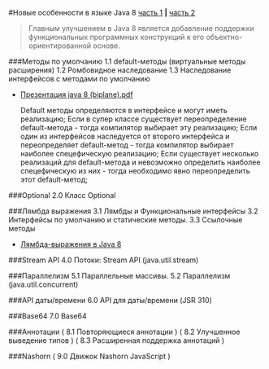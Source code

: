 
#Новые особенности в языке Java 8
[часть 1](http://info.javarush.ru/translation/2014/10/09/Особенности-Java-8-максимальное-руководство-часть-1-.html) **|** [часть 2](http://info.javarush.ru/translation/2014/10/09/Особенности-Java-8-максимальное-руководство-часть-2-.html)
> Главным улучшением в Java 8 является добавление поддержки функциональных программных конструкций к его объектно-ориентированной основе.

###Методы по умолчанию
1.1 default-методы (виртуальные методы расширения)
1.2 Ромбовидное наследование
1.3 Наследование интерфейсов с методами по умолчанию
* [Презентация java 8 (biplane).pdf](https://github.com/Home-Java8/Java8/blob/master/Презентация%20java%208%20(biplane).pdf)

    Default методы определяются в интерфейсе и могут иметь реализацию;
    Если в супер классе существует переопределение default-метода - тогда компилятор выбирает эту реализацию;
    Если один из интерфейсов наследуется от второго интерфейса и переопределяет default-метод - тогда компилятор выбирает наиболее спецефическую реализацию;
    Если существует несколько реализаций для default-метода и невозможно определить наиболее спецефическую из них - тогда необходимо явно переопределить этот default-метод;

###Optional
2.0 Класс Optional

###Лямбда выражения
3.1 Лямбды и Функциональные интерфейсы
3.2 Интерфейсы по умолчанию и статические методы.
3.3 Ссылочные методы
* [Лямбда-выражения в Java 8](https://habrahabr.ru/post/224593/)

###Stream API
4.0 Потоки: Stream API (java.util.stream)

###Параллелизм
5.1 Параллельные массивы.
5.2 Параллелизм (java.util.concurrent)

###API даты/времени
6.0 API для даты/времени (JSR 310)

###Base64
7.0 Base64

###Aннотации
( 8.1 Повторяющиеся аннотации )
( 8.2 Улучшенное выведение типов )
( 8.3 Расширенная поддержка аннотаций )

###Nashorn
( 9.0 Движок Nashorn JavaScript )
